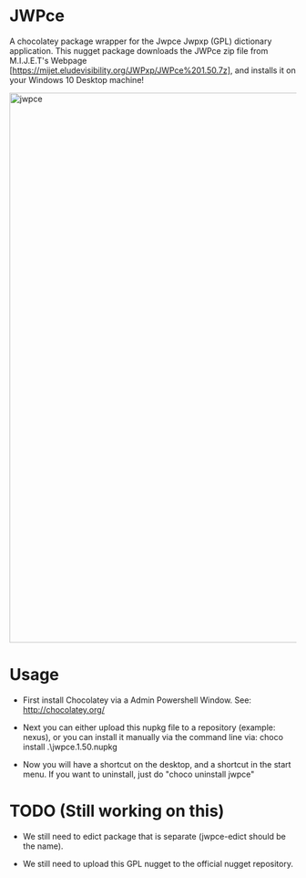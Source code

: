﻿# JWPce
A chocolatey package wrapper for the Jwpce Jwpxp (GPL) dictionary application. This nugget package downloads the JWPce zip file from M.I.J.E.T's Webpage [https://mijet.eludevisibility.org/JWPxp/JWPce%201.50.7z], and installs it on your Windows 10 Desktop machine!

<img width="964" alt="jwpce" src="https://user-images.githubusercontent.com/42163211/69770486-93451480-11cc-11ea-9a15-e1460ceb0a45.png">

# Usage
* First install Chocolatey via a Admin Powershell Window. See: http://chocolatey.org/

* Next you can either upload this nupkg file to a repository (example: nexus), or you can install it manually via the command line via:
  choco  install  .\jwpce.1.50.nupkg

* Now you will have a shortcut on the desktop, and a shortcut in the start menu. If you want to uninstall, just do "choco uninstall jwpce"



# TODO (Still working on this)
* We still need to edict package that is separate (jwpce-edict should be the name).

* We still need to upload this GPL nugget to the official nugget repository.